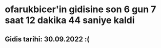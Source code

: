 # ofarukbicer'in gidisine son 6 gun 7 saat 12 dakika 44 saniye kaldi

## Gidis tarihi: 30.09.2022 :(